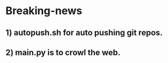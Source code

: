 # Breaking-news

## 1) autopush.sh for auto pushing git repos.
## 2) main.py is to crowl the web.


